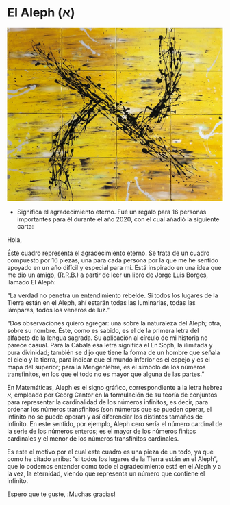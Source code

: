 # El Aleph (א)

![Aleph](./img/05/Aleph.jpg)

- Significa el agradecimiento eterno. Fué un regalo para 16 personas importantes para él durante el año 2020, con el cual añadió la siguiente carta:

Hola,


Éste cuadro representa el agradecimiento eterno. Se trata de un cuadro compuesto por 16 piezas, una para cada persona por la que me he sentido apoyado en un año difícil y especial para mí. Está inspirado en una idea que me dio un amigo, (R.R.B.) a partir de leer un libro de Jorge Luis Borges, llamado El Aleph:

“La verdad no penetra un entendimiento rebelde. Si todos los lugares de la Tierra están en el Aleph, ahí estarán todas las luminarias, todas las lámparas, todos los veneros de luz.”

“Dos observaciones quiero agregar: una sobre la naturaleza del Aleph; otra, sobre su nombre. Éste, como es sabido, es el de la primera letra del alfabeto de la lengua sagrada. Su aplicación al círculo de mi historia no parece casual. Para la Cábala esa letra significa el En Soph, la ilimitada y pura divinidad; también se dijo que tiene la forma de un hombre que señala el cielo y la tierra, para indicar que el mundo inferior es el espejo y es el mapa del superior; para la Mengenlehre, es el símbolo de los números transfinitos, en los que el todo no es mayor que alguna de las partes.”


En Matemáticas, Aleph es el signo gráfico, correspondiente a la letra hebrea א, empleado por Georg Cantor en la formulación de su teoría de conjuntos para representar la cardinalidad de los números infinitos, es decir, para ordenar los números transfinitos (son números que se pueden operar, el infinito no se puede operar) y así diferenciar los distintos tamaños de infinito. En este sentido, por ejemplo, Aleph cero sería el número cardinal de la serie de los números enteros; es el mayor de los números finitos cardinales y el menor de los números transfinitos cardinales.


Es este el motivo por el cual este cuadro es una pieza de un todo, ya que como he citado arriba: “si todos los lugares de la Tierra están en el Aleph”, que lo podemos entender como todo el agradecimiento está en el Aleph y a la vez, la eternidad, viendo que representa un número que contiene el infinito.


Espero que te guste,
¡Muchas gracias!



